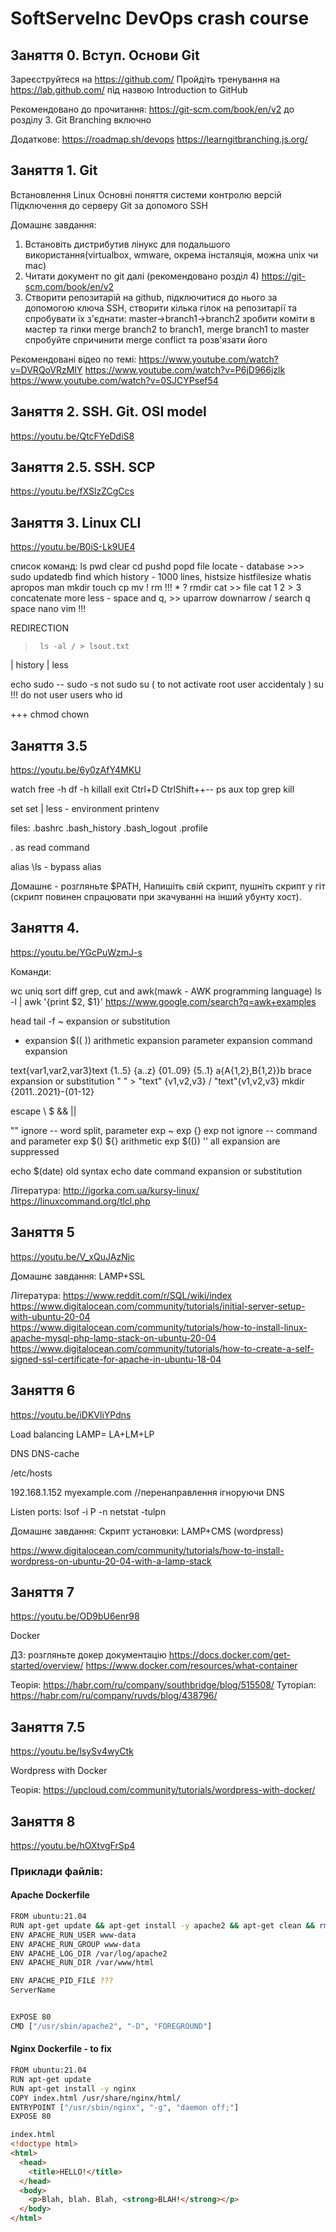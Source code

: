 # SoftServeInc DevOps crash course

## Заняття 0. Вступ. Основи Git

Зареєструйтеся на https://github.com/
Пройдіть тренування на https://lab.github.com/ під назвою Introduction to GitHub

Рекомендовано до прочитання:
https://git-scm.com/book/en/v2 до розділу 3. Git Branching включно

Додаткове:
https://roadmap.sh/devops
https://learngitbranching.js.org/



## Заняття 1. Git
Встановлення Linux
Основні поняття системи контролю версій
Підключення до серверу Git за допомого SSH


Домашнє завдання:
1. Встановіть дистрибутив лінукс для подальшого використання(virtualbox, wmware, окрема інсталяція, можна unix чи mac)
2. Читати документ по git далі (рекомендовано розділ 4) https://git-scm.com/book/en/v2
3. Створити репозитарій на github, підключитися до нього за допомогою ключа SSH, створити кілька гілок на репозитарії та спробувати їх з'єднати:
master->branch1->branch2
зробити коміти в мастер та гілки
merge branch2 to branch1, merge branch1 to master
спробуйте спричинити merge conflict та розв'язати його

Рекомендовані відео по темі:
https://www.youtube.com/watch?v=DVRQoVRzMIY
https://www.youtube.com/watch?v=P6jD966jzlk
https://www.youtube.com/watch?v=0SJCYPsef54



## Заняття 2. SSH. Git. OSI model
https://youtu.be/QtcFYeDdiS8
 

## Заняття 2.5. SSH. SCP
https://youtu.be/fXSlzZCgCcs




## Заняття 3. Linux CLI
https://youtu.be/B0iS-Lk9UE4

список команд:
ls
pwd
clear
cd
pushd popd
file
locate - database >>> sudo updatedb
find
which
history - 1000 lines, histsize histfilesize
whatis
apropos
man
mkdir
touch
cp
mv  !
rm  !!!  * ?
rmdir
cat >> file   cat 1 2 > 3 concatenate
more less - space and q,  >> uparrow downarrow / search q space
nano
vim  !!!

REDIRECTION
>      ls -al / > lsout.txt
>>
 |    history | less
 
 
echo 
sudo -- sudo -s not sudo su ( to not activate root user accidentaly )
su !!! do not user
users
who
id

+++
chmod
chown



## Заняття 3.5
https://youtu.be/6y0zAfY4MKU

watch
free -h    df -h
killall
exit Ctrl+D
CtrlShift++--
ps aux
top
grep
kill

set   set | less - environment
printenv

files:
.bashrc
.bash_history
.bash_logout
.profile

. as read command

alias
\ls - bypass alias

Домашнє - розгляньте $PATH, Напишіть свій скрипт, пушніть скрипт у гіт (скрипт повинен спрацювати при зкачуванні на інший убунту хост).
 


## Заняття 4. 
https://youtu.be/YGcPuWzmJ-s

Команди:

wc
uniq
sort
diff
grep, cut and awk(mawk - AWK programming language)
ls -l | awk '{print $2, $1}'
https://www.google.com/search?q=awk+examples


head tail -f
~ expansion or substitution
* expansion
$(( )) arithmetic expansion
parameter expansion
command expansion

text{var1,var2,var3}text    {1..5} {a..z} {01..09}  {5..1}  a{A{1,2},B{1,2}}b brace expansion or substitution             " " > "text" {v1,v2,v3} / "text"{v1,v2,v3}
mkdir {2011..2021}-{01-12}

escape \\ \$
&& ||

"" ignore -- word split, parameter exp ~ exp {} exp      not ignore -- command and parameter exp $() ${}  arithmetic exp $(())
'' all expansion are suppressed

echo $(date)  old syntax echo date    command expansion or substitution

Література:
http://igorka.com.ua/kursy-linux/
https://linuxcommand.org/tlcl.php


## Заняття 5
https://youtu.be/V_xQuJAzNjc


Домашнє завдання: LAMP+SSL

Література:
https://www.reddit.com/r/SQL/wiki/index
https://www.digitalocean.com/community/tutorials/initial-server-setup-with-ubuntu-20-04
https://www.digitalocean.com/community/tutorials/how-to-install-linux-apache-mysql-php-lamp-stack-on-ubuntu-20-04
https://www.digitalocean.com/community/tutorials/how-to-create-a-self-signed-ssl-certificate-for-apache-in-ubuntu-18-04



## Заняття 6
https://youtu.be/iDKVliYPdns

Load balancing
LAMP= LA+LM+LP

DNS
DNS-cache

/etc/hosts

192.168.1.152 	myexample.com //перенаправлення ігноруючи DNS

Listen ports:
lsof -i P -n
netstat -tulpn



Домашнє завдання:
Скрипт установки: LAMP+CMS (wordpress)


https://www.digitalocean.com/community/tutorials/how-to-install-wordpress-on-ubuntu-20-04-with-a-lamp-stack 

## Заняття 7
https://youtu.be/OD9bU6enr98

Docker

ДЗ: розгляньте докер документацію
https://docs.docker.com/get-started/overview/
https://www.docker.com/resources/what-container

Теорія:
https://habr.com/ru/company/southbridge/blog/515508/
Туторіал:
https://habr.com/ru/company/ruvds/blog/438796/

## Заняття 7.5
https://youtu.be/lsySv4wyCtk


Wordpress with Docker

Теорія:
https://upcloud.com/community/tutorials/wordpress-with-docker/


## Заняття 8 

https://youtu.be/hOXtvgFrSp4

### Приклади файлів:

#### Apache Dockerfile

```bash
FROM ubuntu:21.04
RUN apt-get update && apt-get install -y apache2 && apt-get clean && rm -rf /var/lib/apt/lists/*
ENV APACHE_RUN_USER www-data
ENV APACHE_RUN_GROUP www-data
ENV APACHE_LOG_DIR /var/log/apache2
ENV APACHE_RUN_DIR /var/www/html

ENV APACHE_PID_FILE ???
ServerName


EXPOSE 80
CMD ["/usr/sbin/apache2", "-D", "FOREGROUND"]
```

#### Nginx Dockerfile - to fix

```bash
FROM ubuntu:21.04
RUN apt-get update
RUN apt-get install -y nginx
COPY index.html /usr/share/nginx/html/
ENTRYPOINT ["/usr/sbin/nginx", "-g", "daemon off;"]
EXPOSE 80
```

```html
index.html
<!doctype html>
<html>
  <head>
    <title>HELLO!</title>
  </head>
  <body>
    <p>Blah, blah. Blah, <strong>BLAH!</strong></p>
  </body>
</html>
```







